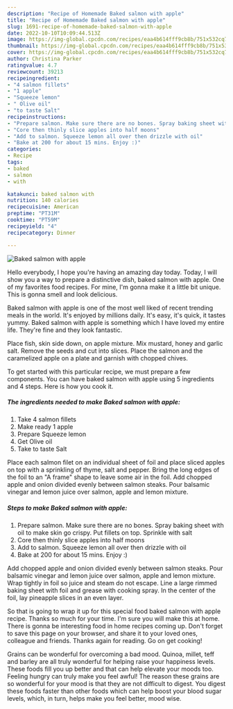 ```yaml
---
description: "Recipe of Homemade Baked salmon with apple"
title: "Recipe of Homemade Baked salmon with apple"
slug: 1691-recipe-of-homemade-baked-salmon-with-apple
date: 2022-10-10T10:09:44.513Z
image: https://img-global.cpcdn.com/recipes/eaa4b614fff9cb8b/751x532cq70/baked-salmon-with-apple-recipe-main-photo.jpg
thumbnail: https://img-global.cpcdn.com/recipes/eaa4b614fff9cb8b/751x532cq70/baked-salmon-with-apple-recipe-main-photo.jpg
cover: https://img-global.cpcdn.com/recipes/eaa4b614fff9cb8b/751x532cq70/baked-salmon-with-apple-recipe-main-photo.jpg
author: Christina Parker
ratingvalue: 4.7
reviewcount: 39213
recipeingredient:
- "4 salmon fillets"
- "1 apple"
- "Squeeze lemon"
- " Olive oil"
- "to taste Salt"
recipeinstructions:
- "Prepare salmon. Make sure there are no bones. Spray baking sheet with oil to make skin go crispy. Put fillets on top. Sprinkle with salt"
- "Core then thinly slice apples into half moons"
- "Add to salmon. Squeeze lemon all over then drizzle with oil"
- "Bake at 200 for about 15 mins. Enjoy :)"
categories:
- Recipe
tags:
- baked
- salmon
- with

katakunci: baked salmon with 
nutrition: 140 calories
recipecuisine: American
preptime: "PT31M"
cooktime: "PT59M"
recipeyield: "4"
recipecategory: Dinner

---
```



![Baked salmon with apple](https://img-global.cpcdn.com/recipes/eaa4b614fff9cb8b/751x532cq70/baked-salmon-with-apple-recipe-main-photo.jpg)

Hello everybody, I hope you're having an amazing day today. Today, I will show you a way to prepare a distinctive dish, baked salmon with apple. One of my favorites food recipes. For mine, I'm gonna make it a little bit unique. This is gonna smell and look delicious.

Baked salmon with apple is one of the most well liked of recent trending meals in the world. It's enjoyed by millions daily. It's easy, it's quick, it tastes yummy. Baked salmon with apple is something which I have loved my entire life. They're fine and they look fantastic.

Place fish, skin side down, on apple mixture. Mix mustard, honey and garlic salt. Remove the seeds and cut into slices. Place the salmon and the caramelized apple on a plate and garnish with chopped chives.


To get started with this particular recipe, we must prepare a few components. You can have baked salmon with apple using 5 ingredients and 4 steps. Here is how you cook it.

<!--inarticleads1-->

##### The ingredients needed to make Baked salmon with apple:

1. Take 4 salmon fillets
1. Make ready 1 apple
1. Prepare Squeeze lemon
1. Get  Olive oil
1. Take to taste Salt


Place each salmon filet on an individual sheet of foil and place sliced apples on top with a sprinkling of thyme, salt and pepper. Bring the long edges of the foil to an &#34;A frame&#34; shape to leave some air in the foil. Add chopped apple and onion divided evenly between salmon steaks. Pour balsamic vinegar and lemon juice over salmon, apple and lemon mixture. 

<!--inarticleads2-->

##### Steps to make Baked salmon with apple:

1. Prepare salmon. Make sure there are no bones. Spray baking sheet with oil to make skin go crispy. Put fillets on top. Sprinkle with salt
1. Core then thinly slice apples into half moons
1. Add to salmon. Squeeze lemon all over then drizzle with oil
1. Bake at 200 for about 15 mins. Enjoy :)


Add chopped apple and onion divided evenly between salmon steaks. Pour balsamic vinegar and lemon juice over salmon, apple and lemon mixture. Wrap tightly in foil so juice and steam do not escape. Line a large rimmed baking sheet with foil and grease with cooking spray. In the center of the foil, lay pineapple slices in an even layer. 

So that is going to wrap it up for this special food baked salmon with apple recipe. Thanks so much for your time. I'm sure you will make this at home. There is gonna be interesting food in home recipes coming up. Don't forget to save this page on your browser, and share it to your loved ones, colleague and friends. Thanks again for reading. Go on get cooking!

Grains can be wonderful for overcoming a bad mood. Quinoa, millet, teff and barley are all truly wonderful for helping raise your happiness levels. These foods fill you up better and that can help elevate your moods too. Feeling hungry can truly make you feel awful! The reason these grains are so wonderful for your mood is that they are not difficult to digest. You digest these foods faster than other foods which can help boost your blood sugar levels, which, in turn, helps make you feel better, mood wise.
